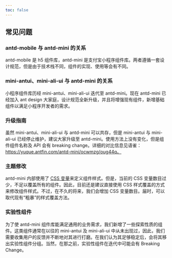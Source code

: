 ```yaml
---
toc: false
---
```


## 常见问题

### antd-mobile 与 antd-mini 的关系

antd-mobile 是 h5 组件库，antd-mini 是支付宝小程序组件库。两者遵循一套设计规范，但是由于技术栈不同，组件的实现、使用等会有不同。

### mini-antui、mini-ali-ui 与 antd-mini 的关系

小程序组件库历经 mini-antui、mini-ali-ui 迭代至 antd-mini。现在 antd-mini 已经加入 ant design 大家庭，设计规范全新升级，并且将增强现有组件，新增基础组件以满足小程序开发者的需求。

### 升级指南

虽然 mini-antui、mini-ali-ui 与 antd-mini 可以共存，但是 mini-antui 与 mini-ali-ui 已经停止维护，建议大家升级至 antd-mini。使用方法上没有变化，但是组件组件名称及 API 会有 breaking change。详细的对比信息见语雀：https://yuque.antfin.com/antd-mini/ocwmzg/oug44q。

### 主题修改

antd-mini 内部使用了 [CSS 变量](https://developer.mozilla.org/en-US/docs/Web/CSS/Using_CSS_custom_properties)来定义组件样式。但是，当前的 CSS 变量数目过少，不足以覆盖所有的组件。因此，目前还是建议直接使用 CSS 样式覆盖的方式来修改组件样式。不过，在不久的将来，我们会增加 CSS 变量数目。届时，可以取代现有“粗暴”的样式覆盖方法。

### 实验性组件

为了使 antd-mini 组件库能满足通用的业务需求，我们新增了一些探索性质的组件。这类组件通常在以往的 mini-antui 及 mini-ali-ui 中从未出现过，因此，我们需要收集用户的反馈并不断地对其进行打磨。在我们认为其足够稳定后，会将其移出实验性组件分组。当然，在那之前，实验性组件在迭代中可能会有 Breaking Change。
